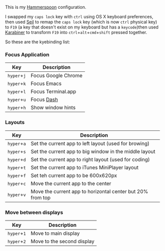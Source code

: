 This is my [Hammerspoon](https://github.com/Hammerspoon/hammerspoon) configuration.

I swapped my `caps lock` key with `ctrl` using OS X keyboard preferences, then used [Seil](https://pqrs.org/osx/karabiner/seil.html.en) to remap the `caps lock` key (which is now `ctrl` physical key) to `F19` (a key that doesn't exist on my keyboard but has a `keycode`)then used [Karabiner](https://pqrs.org/osx/karabiner/index.html.en) to transform `F19` into `ctrl`+`alt`+`cmd`+`shift` pressed together.

So these are the kyebinding list:

### Focus Application

| Key | Description |
|-----|-------------|
| `hyper`+`j` | Focus Google Chrome |
| `hyper`+`k` | Focus Emacs |
| `hyper`+`l` | Focus Terminal.app |
| `hyper`+`u` | Focus [Dash](https://kapeli.com/dash) |
| `hyper`+`h` | Show window hints |


### Layouts

| Key | Description |
|-----|-------------|
| `hyper`+`a` | Set the current app to left layout (used for browing) |
| `hyper`+`s` | Set the current app to big window in the middle layout |
| `hyper`+`d` | Set the current app to right layout (used for coding) |
| `hyper`+`t` | Set the current app to iTunes MiniPlayer layout |
| `hyper`+`f` | Set teh current app to be 600x620px |
| `hyper`+`c` | Move the current app to the center |
| `hyper`+`v` | Move the current app to horizontal center but 20% from top |


### Move between displays

| Key | Description |
|-----|-------------|
| `hyper`+`1` | Move to main display |
| `hyper`+`2` | Move to the second display |
